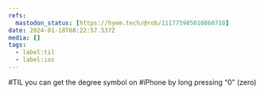 ```yaml
---
refs:
  mastodon_status: [https://hyem.tech/@rob/111775985010860710]
date: 2024-01-18T08:22:57.537Z
media: []
tags:
  - label:til
  - label:ios
---
```


#TIL you can get the degree symbol on #iPhone by long pressing “0” (zero)
